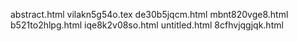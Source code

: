 abstract.html
vilakn5g54o.tex
de30b5jqcm.html
mbnt820vge8.html
b521to2hlpg.html
iqe8k2v08so.html
untitled.html
8cfhvjqgjqk.html